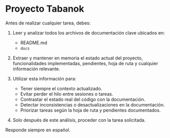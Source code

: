 # Proyecto Tabanok

Antes de realizar cualquier tarea, debes:

1. Leer y analizar todos los archivos de documentación clave ubicados en:
   - README.md
   - `docs`

2. Extraer y mantener en memoria el estado actual del proyecto, funcionalidades implementadas, pendientes, hoja de ruta y cualquier información relevante.

3. Utilizar esta información para:
   - Tener siempre el contexto actualizado.
   - Evitar perder el hilo entre sesiones o tareas.
   - Contrastar el estado real del código con la documentación.
   - Detectar inconsistencias o desactualizaciones en la documentación.
   - Priorizar tareas según la hoja de ruta y pendientes documentados.

4. Solo después de este análisis, proceder con la tarea solicitada.

Responde siempre en español.